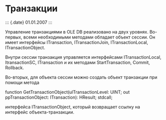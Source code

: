 Транзакции
==========

::: {.date}
01.01.2007
:::

Управление транзакциями в OLE DB реализовано на двух уровнях. Во-первых,
всеми необходимыми методами обладает объект сессии. Он имеет интерфейсы
ITransaction, ITransactionJoin, ITransactionLocal, ITransactionObject.

Внутри сессии транзакция управляется интерфейсами ITransactionLocal,
ItransactionSC, ITransaction и их методами StartTransaction, Commit,
Rollback.

Во-вторых, для объекта сессии можно создать объект транзакции при помощи
метода

function GetTransactionObject(ulTransactionLevel: UINT; out
ppTransactionObject: ITransaction): HResult; stdcall;

интерфейса ITransactionObject, который возвращает ссылку на интерфейс
объекта-транзакции.
